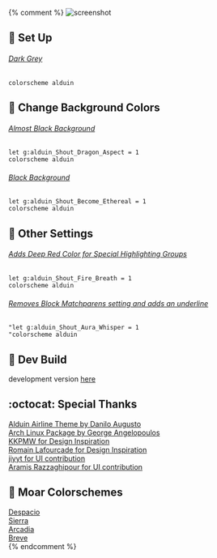 {% comment %} 
![screenshot](https://user-images.githubusercontent.com/11221489/46834965-b52dce80-cd61-11e8-9461-ef54268d295f.png)

:space_invader: Set Up
------

###### [Dark Grey](https://user-images.githubusercontent.com/11221489/33703680-040b8230-dade-11e7-80aa-c7bd37e2cdc1.png)
```VimL
colorscheme alduin
```

:milky_way: Change Background Colors
------

###### [Almost Black Background]()
```VimL
let g:alduin_Shout_Dragon_Aspect = 1
colorscheme alduin 
```

###### [Black Background]()
```VimL
let g:alduin_Shout_Become_Ethereal = 1
colorscheme alduin 
```

:squid:	Other Settings
------
###### [Adds Deep Red Color for Special Highlighting Groups]()
```VimL
let g:alduin_Shout_Fire_Breath = 1
colorscheme alduin
```

###### [Removes Block Matchparens setting and adds an underline]()
```VimL
"let g:alduin_Shout_Aura_Whisper = 1
"colorscheme alduin
```

:crescent_moon: Dev Build
----------------------------
development version [here](https://github.com/AlessandroYorba/Alduin/tree/nightly)

:octocat: Special Thanks
-----------------
[Alduin Airline Theme by Danilo Augusto](https://github.com/danilo-augusto)<br>
[Arch Linux Package by George Angelopoulos](https://github.com/lathan)<br>
[KKPMW for Design Inspiration](https://github.com/KKPMW/moonshine-vim)<br>
[Romain Lafourcade for Design Inspiration](https://github.com/romainl/Apprentice)<br>
[jiyyt for UI contribution](https://github.com/jiyyt)<br>
[Aramis Razzaghipour for UI contribution](https://github.com/arzg)

:octopus: Moar Colorschemes
-------
[Despacio](https://github.com/AlessandroYorba/Despacio)<br>
[Sierra](https://github.com/AlessandroYorba/Sierra)<br>
[Arcadia](https://github.com/AlessandroYorba/Arcadia)<br>
[Breve](https://github.com/AlessandroYorba/Breve)<br>
{% endcomment %}
